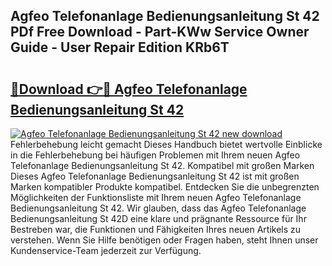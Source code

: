 ## Agfeo Telefonanlage Bedienungsanleitung St 42 PDf Free Download - Part-KWw Service Owner Guide - User Repair Edition KRb6T

# <h2><a href="http://df0kuk.blite.top/?on=Agfeo+Telefonanlage+Bedienungsanleitung+St+42">🔗Download 👉🔴 Agfeo Telefonanlage Bedienungsanleitung St 42</a></h2>

[![Agfeo Telefonanlage Bedienungsanleitung St 42 new download](https://i.imgur.com/lujVjoI.png)](http://df0kuk.blite.top/?on=Agfeo+Telefonanlage+Bedienungsanleitung+St+42)
Fehlerbehebung leicht gemacht Dieses Handbuch bietet wertvolle Einblicke in die Fehlerbehebung bei häufigen Problemen mit Ihrem neuen Agfeo Telefonanlage Bedienungsanleitung St 42. Kompatibel mit großen Marken Dieses Agfeo Telefonanlage Bedienungsanleitung St 42 ist mit großen Marken kompatibler Produkte kompatibel. Entdecken Sie die unbegrenzten Möglichkeiten der Funktionsliste mit Ihrem neuen Agfeo Telefonanlage Bedienungsanleitung St 42. Wir glauben, dass das Agfeo Telefonanlage Bedienungsanleitung St 42D eine klare und prägnante Ressource für Ihr Bestreben war, die Funktionen und Fähigkeiten Ihres neuen Artikels zu verstehen. Wenn Sie Hilfe benötigen oder Fragen haben, steht Ihnen unser Kundenservice-Team jederzeit zur Verfügung.
